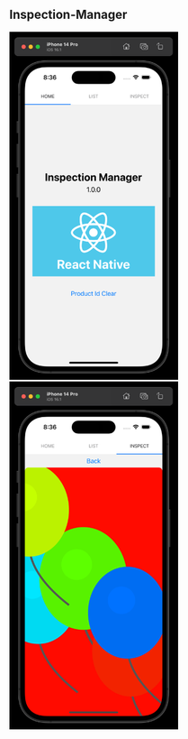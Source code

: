 ## Inspection-Manager

<img src="https://raw.githubusercontent.com/yhuj79/Inspection-Manager/main/assets/1.png" width=300>

<img src="https://raw.githubusercontent.com/yhuj79/Inspection-Manager/main/assets/2.png" width=300>

<!--
#### :ballot_box_with_check: <a href=" ">GitHub Page Link</a>
-->